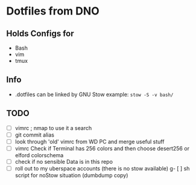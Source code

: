 # Dotfiles from DNO

## Holds Configs for
 - Bash
 - vim
 - tmux

## Info
 - .dotfiles can be linked by GNU Stow example:  `stow -S -v bash/`

## TODO
 - [ ] vimrc ; nmap to use it a search
 - [ ] git commit alias
 - [ ] look through 'old' vimrc from WD PC and merge useful stuff
 - [ ] vimrc Check if Terminal has 256 colors and then choose desert256 or elford colorschema
 - [ ] check if no sensible Data is in this repo
 - [ ] roll out to my uberspace accounts (there is no stow available)
g- [ ] sh script for noStow situation (dumbdump copy)
